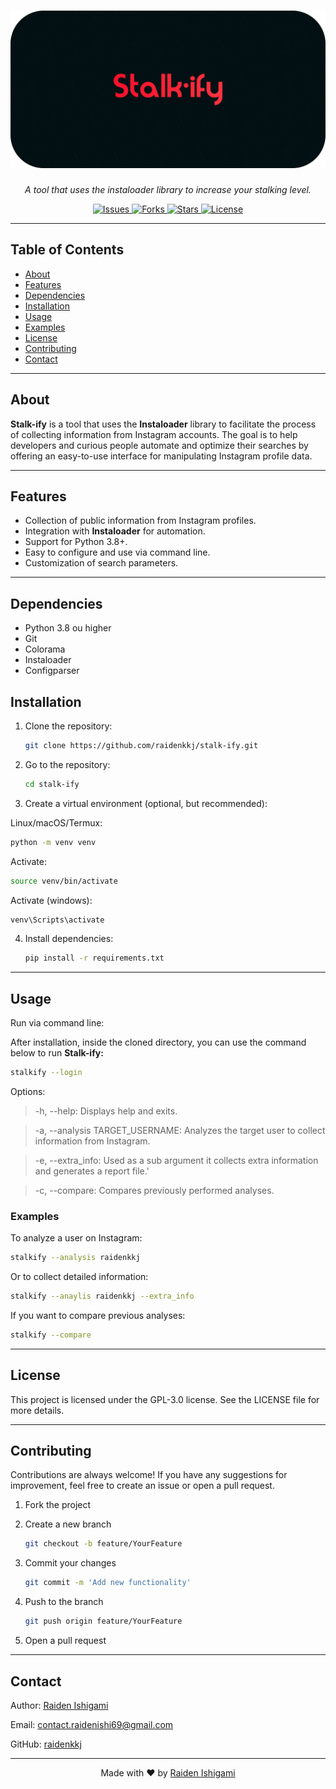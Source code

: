 # ![Stalk-ify](https://github.com/raidenkkj/stalk-ify/blob/main/images/header.png?raw=true)

<p align="center">
    <i>A tool that uses the instaloader library to increase your stalking level.</i>
</p>

<p align="center">
  <a href="https://github.com/raidenkkj/stalk-ify/issues">
    <img alt="Issues" src="https://img.shields.io/github/issues/raidenkkj/stalk-ify?style=flat-square">
  </a>
  <a href="https://github.com/raidenkkj/stalk-ify/network">
    <img alt="Forks" src="https://img.shields.io/github/forks/raidenkkj/stalk-ify?style=flat-square">
  </a>
  <a href="https://github.com/raidenkkj/stalk-ify/stargazers">
    <img alt="Stars" src="https://img.shields.io/github/stars/raidenkkj/stalk-ify?style=flat-square">
  </a>
  <a href="https://github.com/raidenkkj/stalk-ify/blob/main/LICENSE">
    <img alt="License" src="https://img.shields.io/github/license/raidenkkj/stalk-ify?style=flat-square">
  </a>
</p>

---

## Table of Contents

- [About](#about)
- [Features](#features)
- [Dependencies](#dependencies)
- [Installation](#installation)
- [Usage](#usage)
- [Examples](#examples)
- [License](#license)
- [Contributing](#contributing)
- [Contact](#contact)

---

## About

**Stalk-ify** is a tool that uses the **Instaloader** library to facilitate the process of collecting information from Instagram accounts. The goal is to help developers and curious people automate and optimize their searches by offering an easy-to-use interface for manipulating Instagram profile data.

---

## Features

- Collection of public information from Instagram profiles.
- Integration with **Instaloader** for automation.
- Support for Python 3.8+.
- Easy to configure and use via command line.
- Customization of search parameters.

---

## Dependencies

- Python 3.8 ou higher
- Git
- Colorama
- Instaloader
- Configparser

## Installation

1. Clone the repository: 
   ```bash
   git clone https://github.com/raidenkkj/stalk-ify.git
   ```
2. Go to the repository:
   ```bash
   cd stalk-ify
   ```

3. Create a virtual environment (optional, but recommended):

Linux/macOS/Termux:
   ```bash
   python -m venv venv
   ```
Activate:
   ```bash
   source venv/bin/activate
   ```
Activate (windows):
   ```bash
   venv\Scripts\activate
   ```

4. Install dependencies:
   ```bash
   pip install -r requirements.txt
   ```

---

## Usage

Run via command line:

After installation, inside the cloned directory, you can use the command below to run **Stalk-ify:**

```bash
stalkify --login
```

Options:

> -h, --help: Displays help and exits.

> -a, --analysis TARGET_USERNAME: Analyzes the target user to collect information from Instagram.

> -e, --extra_info: Used as a sub argument it collects extra information and generates a report file.'

> -c, --compare: Compares previously performed analyses.


### Examples

To analyze a user on Instagram:

```bash
stalkify --analysis raidenkkj
```

Or to collect detailed information:

```bash
stalkify --anaylis raidenkkj --extra_info
```

If you want to compare previous analyses:

```bash
stalkify --compare
```

---

## License

This project is licensed under the GPL-3.0 license. See the LICENSE file for more details.

---

## Contributing

Contributions are always welcome! If you have any suggestions for improvement, feel free to create an issue or open a pull request.

1. Fork the project


2. Create a new branch
   ```bash
   git checkout -b feature/YourFeature
   ```


3. Commit your changes
   ```bash
   git commit -m 'Add new functionality'
   ```

4. Push to the branch
   ```bash
   git push origin feature/YourFeature
   ```


5. Open a pull request

---

## Contact

Author: [Raiden Ishigami](https://t.me/raidenkkj)

Email: contact.raidenishi69@gmail.com

GitHub: [raidenkkj](https://github.com/raidenkkj)

---

<p align="center">
  Made with ❤️ by <a href="https://github.com/raidenkkj">Raiden Ishigami</a>
</p>
